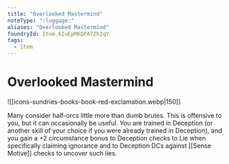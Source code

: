 ```yaml
---
title: "Overlooked Mastermind"
noteType: ":luggage:"
aliases: "Overlooked Mastermind"
foundryId: Item.6IuEpMKQPA7Zh2qY
tags:
  - Item
---
```


# Overlooked Mastermind
![[icons-sundries-books-book-red-exclamation.webp|150]]

Many consider half-orcs little more than dumb brutes. This is offensive to you, but it can occasionally be useful. You are trained in Deception (or another skill of your choice if you were already trained in Deception), and you gain a +2 circumstance bonus to Deception checks to Lie when specifically claiming ignorance and to Deception DCs against [[Sense Motive]] checks to uncover such lies.
